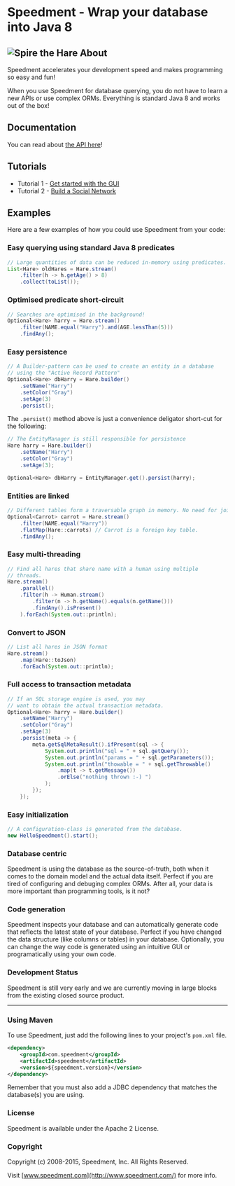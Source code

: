 Speedment - Wrap your database into Java 8
==========================================
![Spire the Hare](http://www.speedment.com/images/Speedhare_240x205.png)
About
-----
Speedment accelerates your development speed and makes programming so easy and fun!

When you use Speedment for database querying, you do not have to learn a new APIs or use complex ORMs. Everything is standard Java 8 and works 
out of the box!

Documentation
-------------
You can read about [the API here](https://github.com/speedment/speedment-orm/wiki/Speedment-API)!

Tutorials
---------
* Tutorial 1 - [Get started with the GUI](https://github.com/speedment/speedment-orm/wiki/Speedment-GUI)
* Tutorial 2 - [Build a Social Network](https://github.com/speedment/speedment-orm/wiki/Speedment-GUI)

Examples
--------
Here are a few examples of how you could use Speedment from your code:

### Easy querying using standard Java 8 predicates
```java
// Large quantities of data can be reduced in-memory using predicates.
List<Hare> oldHares = Hare.stream()
    .filter(h -> h.getAge() > 8)
    .collect(toList());
```

### Optimised predicate short-circuit
```java
// Searches are optimised in the background!
Optional<Hare> harry = Hare.stream()
    .filter(NAME.equal("Harry").and(AGE.lessThan(5)))
    .findAny();
```

### Easy persistence
```java
// A Builder-pattern can be used to create an entity in a database
// using the "Active Record Pattern"
Optional<Hare> dbHarry = Hare.builder()
    .setName("Harry")
    .setColor("Gray")
    .setAge(3)
    .persist();
```

The `.persist()` method above is just a convenience deligator short-cut for the following:

```java
// The EntityManager is still responsible for persistence
Hare harry = Hare.builder()
    .setName("Harry")
    .setColor("Gray")
    .setAge(3);

Optional<Hare> dbHarry = EntityManager.get().persist(harry);
```

    
### Entities are linked
```java
// Different tables form a traversable graph in memory. No need for joins!
Optional<Carrot> carrot = Hare.stream()
    .filter(NAME.equal("Harry"))
    .flatMap(Hare::carrots) // Carrot is a foreign key table.
    .findAny();
```
    
### Easy multi-threading
```java
// Find all hares that share name with a human using multiple 
// threads.
Hare.stream()
    .parallel()
    .filter(h -> Human.stream()
        .filter(n -> h.getName().equals(n.getName()))
        .findAny().isPresent()
    ).forEach(System.out::println);
```
   
### Convert to JSON
```java
// List all hares in JSON format
Hare.stream()
    .map(Hare::toJson)
    .forEach(System.out::println);
```
 
### Full access to transaction metadata
```java
// If an SQL storage engine is used, you may
// want to obtain the actual transaction metadata.
Optional<Hare> harry = Hare.builder()
    .setName("Harry")
    .setColor("Gray")
    .setAge(3)
    .persist(meta -> {
        meta.getSqlMetaResult().ifPresent(sql -> {
            System.out.println("sql = " + sql.getQuery());
            System.out.println("params = " + sql.getParameters());
            System.out.println("thowable = " + sql.getThrowable()
                .map(t -> t.getMessage())
                .orElse("nothing thrown :-) ")
            );
        });
    });
```

### Easy initialization
```java
// A configuration-class is generated from the database.
new HelloSpeedment().start();
```

### Database centric
Speedment is using the database as the source-of-truth, both when it comes to the domain model and the actual data itself. Perfect if you are tired of
configuring and debuging complex ORMs. After all, your data is more important than programming tools, is it not?

### Code generation
Speedment inspects your database and can automatically generate code that reflects the latest state of your database. Perfect if you
have changed the data structure (like columns or tables) in your database. Optionally, you can change the way code is generated
using an intuitive GUI or programatically using your own code.

### Development Status
Speedment is still very early and we are currently moving in large blocks from the existing closed source product.

---
### Using Maven
To use Speedment, just add the following lines to your project's `pom.xml` file.
```xml
<dependency>
    <groupId>com.speedment</groupId>
    <artifactId>speedment</artifactId>
    <version>${speedment.version}</version>
</dependency>
```
Remember that you must also add a JDBC dependency that matches the database(s) you are using.


### License

Speedment is available under the Apache 2 License.


### Copyright

Copyright (c) 2008-2015, Speedment, Inc. All Rights Reserved.

Visit [www.speedment.com](http://www.speedment.com/) for more info.
